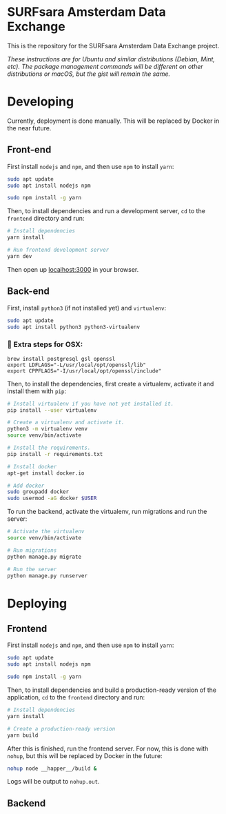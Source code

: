 # SURFsara Amsterdam Data Exchange
This is the repository for the SURFsara Amsterdam Data Exchange project.

*These instructions are for Ubuntu and similar distributions (Debian, Mint, etc). The package management commands will be different on other distributions or macOS, but the gist will remain the same.*

# Developing
Currently, deployment is done manually. This will be replaced by Docker in the near future.

## Front-end


First install `nodejs` and `npm`, and then use `npm` to install `yarn`:

```bash
sudo apt update
sudo apt install nodejs npm

sudo npm install -g yarn
```

Then, to install dependencies and run a development server, `cd` to the `frontend` directory and run:

```bash
# Install dependencies
yarn install

# Run frontend development server
yarn dev
```

Then open up [localhost:3000](http://localhost:3000) in your browser.

## Back-end
First, install `python3` (if not installed yet) and `virtualenv`:

```bash
sudo apt update
sudo apt install python3 python3-virtualenv
```

### 🍏 Extra steps for OSX:
```
brew install postgresql gsl openssl
export LDFLAGS="-L/usr/local/opt/openssl/lib"
export CPPFLAGS="-I/usr/local/opt/openssl/include"
```

Then, to install the dependencies, first create a virtualenv, activate it and install them with `pip`:

```bash
# Install virtualenv if you have not yet installed it.
pip install --user virtualenv

# Create a virtualenv and activate it.
python3 -m virtualenv venv
source venv/bin/activate

# Install the requirements.
pip install -r requirements.txt

# Install docker
apt-get install docker.io

# Add docker
sudo groupadd docker
sudo usermod -aG docker $USER
```

To run the backend, activate the virtualenv, run migrations and run the server:

```bash
# Activate the virtualenv
source venv/bin/activate

# Run migrations
python manage.py migrate

# Run the server
python manage.py runserver
```

# Deploying
## Frontend
First install `nodejs` and `npm`, and then use `npm` to install `yarn`:

```bash
sudo apt update
sudo apt install nodejs npm

sudo npm install -g yarn
```

Then, to install dependencies and build a production-ready version of the application, `cd` to the `frontend` directory and run:

```bash
# Install dependencies
yarn install

# Create a production-ready version
yarn build
```

After this is finished, run the frontend server. For now, this is done with `nohup`, but this will be replaced by Docker in the future:

```bash
nohup node __happer__/build &
```

Logs will be output to `nohup.out`.

## Backend
